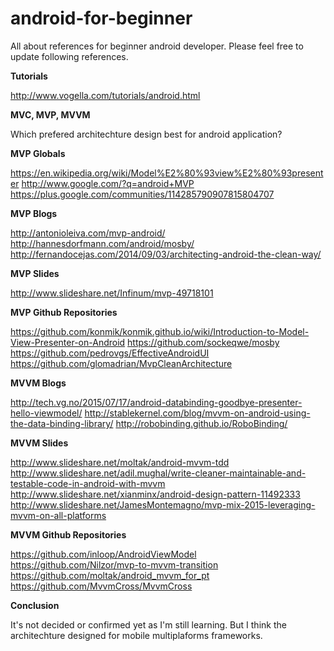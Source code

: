 # android-for-beginner
All about references for beginner android developer.
Please feel free to update following references.

<b>Tutorials</b>

http://www.vogella.com/tutorials/android.html

<b>MVC, MVP, MVVM</b>

Which prefered architechture design best for android application?

<b>MVP Globals</b>

https://en.wikipedia.org/wiki/Model%E2%80%93view%E2%80%93presenter
http://www.google.com/?q=android+MVP
https://plus.google.com/communities/114285790907815804707

<b>MVP Blogs</b>

http://antonioleiva.com/mvp-android/
http://hannesdorfmann.com/android/mosby/
http://fernandocejas.com/2014/09/03/architecting-android-the-clean-way/

<b>MVP Slides</b>

http://www.slideshare.net/Infinum/mvp-49718101

<b>MVP Github Repositories</b>

https://github.com/konmik/konmik.github.io/wiki/Introduction-to-Model-View-Presenter-on-Android
https://github.com/sockeqwe/mosby
https://github.com/pedrovgs/EffectiveAndroidUI
https://github.com/glomadrian/MvpCleanArchitecture

<b>MVVM Blogs</b>

http://tech.vg.no/2015/07/17/android-databinding-goodbye-presenter-hello-viewmodel/
http://stablekernel.com/blog/mvvm-on-android-using-the-data-binding-library/
http://robobinding.github.io/RoboBinding/

<b>MVVM Slides</b>

http://www.slideshare.net/moltak/android-mvvm-tdd
http://www.slideshare.net/adil.mughal/write-cleaner-maintainable-and-testable-code-in-android-with-mvvm
http://www.slideshare.net/xianminx/android-design-pattern-11492333
http://www.slideshare.net/JamesMontemagno/mvp-mix-2015-leveraging-mvvm-on-all-platforms

<b>MVVM Github Repositories</b>

https://github.com/inloop/AndroidViewModel
https://github.com/Nilzor/mvp-to-mvvm-transition
https://github.com/moltak/android_mvvm_for_pt
https://github.com/MvvmCross/MvvmCross

<b>Conclusion</b>

It's not decided or confirmed yet as I'm still learning.
But I think the architechture designed for mobile multiplaforms frameworks.
